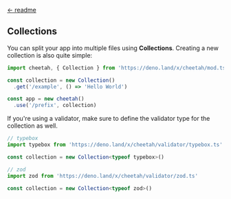 [← readme](https://github.com/azurystudio/cheetah/blob/dev/guide/overview.md)

## Collections

You can split your app into multiple files using **Collections**. Creating a new collection is also quite simple:

```ts
import cheetah, { Collection } from 'https://deno.land/x/cheetah/mod.ts'

const collection = new Collection()
  .get('/example', () => 'Hello World')

const app = new cheetah()
  .use('/prefix', collection)
```

If you're using a validator, make sure to define the validator type for the collection as well.

```ts
// typebox
import typebox from 'https://deno.land/x/cheetah/validator/typebox.ts'

const collection = new Collection<typeof typebox>()

// zod
import zod from 'https://deno.land/x/cheetah/validator/zod.ts'

const collection = new Collection<typeof zod>()
```
